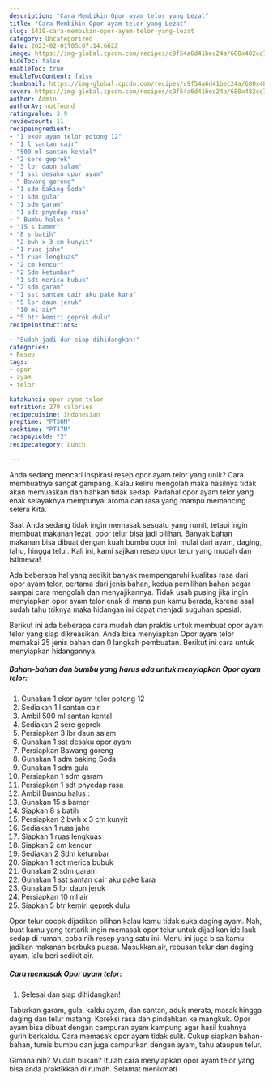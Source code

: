 ```yaml
---
description: "Cara Membikin Opor ayam telor yang Lezat"
title: "Cara Membikin Opor ayam telor yang Lezat"
slug: 1410-cara-membikin-opor-ayam-telor-yang-lezat
category: Uncategorized
date: 2023-02-01T05:07:14.662Z
image: https://img-global.cpcdn.com/recipes/c9f54a6d41bec24a/680x482cq70/opor-ayam-telor-foto-resep-utama.jpg
hideToc: false
enableToc: true
enableTocContent: false
thumbnail: https://img-global.cpcdn.com/recipes/c9f54a6d41bec24a/680x482cq70/opor-ayam-telor-foto-resep-utama.jpg
cover: https://img-global.cpcdn.com/recipes/c9f54a6d41bec24a/680x482cq70/opor-ayam-telor-foto-resep-utama.jpg
author: Admin
authorAv: notfound
ratingvalue: 3.9
reviewcount: 11
recipeingredient:
- "1 ekor ayam telor potong 12"
- "1 l santan cair"
- "500 ml santan kental"
- "2 sere geprek"
- "3 lbr daun salam"
- "1 sst desaku opor ayam"
- " Bawang goreng"
- "1 sdm baking Soda"
- "1 sdm gula"
- "1 sdm garam"
- "1 sdt pnyedap rasa"
- " Bumbu halus "
- "15 s bamer"
- "8 s batih"
- "2 bwh x 3 cm kunyit"
- "1 ruas jahe"
- "1 ruas lengkuas"
- "2 cm kencur"
- "2 Sdm ketumbar"
- "1 sdt merica bubuk"
- "2 sdm garam"
- "1 sst santan cair aku pake kara"
- "5 lbr daun jeruk"
- "10 ml air"
- "5 btr kemiri geprek dulu"
recipeinstructions:

- "Sudah jadi dan siap dihidangkan!"
categories:
- Resep
tags:
- opor
- ayam
- telor

katakunci: opor ayam telor 
nutrition: 279 calories
recipecuisine: Indonesian
preptime: "PT38M"
cooktime: "PT47M"
recipeyield: "2"
recipecategory: Lunch

---
```





Anda sedang mencari inspirasi resep opor ayam telor yang unik? Cara membuatnya sangat gampang. Kalau keliru mengolah maka hasilnya tidak akan memuaskan dan bahkan tidak sedap. Padahal opor ayam telor yang enak selayaknya mempunyai aroma dan rasa yang mampu memancing selera Kita.





Saat Anda sedang tidak ingin memasak sesuatu yang rumit, tetapi ingin membuat makanan lezat, opor telur bisa jadi pilihan. Banyak bahan makanan bisa dibuat dengan kuah bumbu opor ini, mulai dari ayam, daging, tahu, hingga telur. Kali ini, kami sajikan resep opor telur yang mudah dan istimewa!

Ada beberapa hal yang sedikit banyak mempengaruhi kualitas rasa dari opor ayam telor, pertama dari jenis bahan, kedua pemilihan bahan segar sampai cara mengolah dan menyajikannya. Tidak usah pusing jika ingin menyiapkan opor ayam telor enak di mana pun kamu berada, karena asal sudah tahu triknya maka hidangan ini dapat menjadi suguhan spesial.






Berikut ini ada beberapa cara mudah dan praktis untuk membuat opor ayam telor yang siap dikreasikan. Anda bisa menyiapkan Opor ayam telor memakai 25 jenis bahan dan 0 langkah pembuatan. Berikut ini cara untuk menyiapkan hidangannya.

<!--inarticleads1-->

##### Bahan-bahan dan bumbu yang harus ada untuk menyiapkan Opor ayam telor:

1. Gunakan 1 ekor ayam telor potong 12
1. Sediakan 1 l santan cair
1. Ambil 500 ml santan kental
1. Sediakan 2 sere geprek
1. Persiapkan 3 lbr daun salam
1. Gunakan 1 sst desaku opor ayam
1. Persiapkan  Bawang goreng
1. Gunakan 1 sdm baking Soda
1. Gunakan 1 sdm gula
1. Persiapkan 1 sdm garam
1. Persiapkan 1 sdt pnyedap rasa
1. Ambil  Bumbu halus :
1. Gunakan 15 s bamer
1. Siapkan 8 s batih
1. Persiapkan 2 bwh x 3 cm kunyit
1. Sediakan 1 ruas jahe
1. Siapkan 1 ruas lengkuas
1. Siapkan 2 cm kencur
1. Sediakan 2 Sdm ketumbar
1. Siapkan 1 sdt merica bubuk
1. Gunakan 2 sdm garam
1. Gunakan 1 sst santan cair aku pake kara
1. Gunakan 5 lbr daun jeruk
1. Persiapkan 10 ml air
1. Siapkan 5 btr kemiri geprek dulu


Opor telur cocok dijadikan pilihan kalau kamu tidak suka daging ayam. Nah, buat kamu yang tertarik ingin memasak opor telur untuk dijadikan ide lauk sedap di rumah, coba nih resep yang satu ini. Menu ini juga bisa kamu jadikan makanan berbuka puasa. Masukkan air, rebusan telur dan daging ayam, lalu beri sedikit air. 

<!--inarticleads2-->

##### Cara memasak Opor ayam telor:


1. Selesai dan siap dihidangkan!

Taburkan garam, gula, kaldu ayam, dan santan, aduk merata, masak hingga daging dan telur matang. Koreksi rasa dan pindahkan ke mangkuk. Opor ayam bisa dibuat dengan campuran ayam kampung agar hasil kuahnya gurih berkaldu. Cara memasak opor ayam tidak sulit. Cukup siapkan bahan-bahan, tumis bumbu dan juga campurkan dengan ayam, tahu ataupun telur. 

Gimana nih? Mudah bukan? Itulah cara menyiapkan opor ayam telor yang bisa anda praktikkan di rumah. Selamat menikmati
